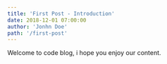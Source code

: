 ```yaml
---
title: 'First Post - Introduction'
date: 2018-12-01 07:00:00
author: 'Jonhn Doe'
path: '/first-post'
---
```


Welcome to code blog, i hope you enjoy our content.
